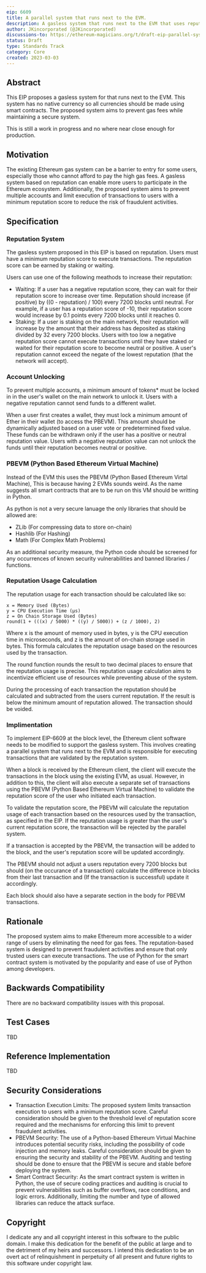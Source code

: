 ```yaml
---
eip: 6609
title: A parallel system that runs next to the EVM.
description: A gasless system that runs next to the EVM that uses reputation (rep) instead of gas.
author: JKincorporated (@JKincorporated)
discussions-to: https://ethereum-magicians.org/t/draft-eip-parallel-system-that-runs-next-to-the-evm/13155
status: Draft
type: Standards Track
category: Core
created: 2023-03-03
---
```


## Abstract

This EIP proposes a gasless system for that runs next to the EVM. This system has no native currency so all currencies should be made using smart contracts. The proposed system aims to prevent gas fees while maintaining a secure system.
  
This is still a work in progress and no where near close enough for production.


## Motivation

The existing Ethereum gas system can be a barrier to entry for some users, especially those who cannot afford to pay the high gas fees. A gasless system based on reputation can enable more users to participate in the Ethereum ecosystem. Additionally, the proposed system aims to prevent multiple accounts and limit execution of transactions to users with a minimum reputation score to reduce the risk of fraudulent activities.

## Specification

### Reputation System

The gasless system proposed in this EIP is based on reputation. Users must have a minimum reputation score to execute transactions. The reputation score can be earned by staking or waiting.

Users can use one of the following meathods to increase their reputation:

* Waiting: If a user has a negative reputation score, they can wait for their reputation score to increase over time. Reputation should increase (if positive) by ((0 - reputation) / 100) every 7200 blocks until neutral. For example, if a user has a reputation score of -10, their reputation score would increase by 0.1 points every 7200 blocks until it reaches 0.
* Staking: If a user is staking on the main network, their reputation will increase by the amount that their address has deposited as staking divided by 32 every 7200 blocks.
Users with too low a negative reputation score cannot execute transactions until they have staked or waited for their reputation score to become neutral or positive. A user's reputation cannot exceed the negate of the lowest reputation (that the network will accept).

### Account Unlocking

To prevent multiple accounts, a minimum amount of tokens* must be locked in in the user's wallet on the main network to unlock it. Users with a negative reputation cannot send funds to a different wallet.

When a user first creates a wallet, they must lock a minimum amount of Ether in their wallet (to access the PBEVM). This amount should be dynamically adjusted based on a user vote or predetermined fixed value. These funds can be withdrawn only if the user has a positive or neutral reputation value. Users with a negative reputation value can not unlock the funds until their reputation becomes neutral or positive.

### PBEVM (Python Based Ethereum Virtual Machine)

Instead of the EVM this uses the PBEVM (Python Based Ethereum Virtal Machine), This is because having 2 EVMs sounds weird.
As the name suggests all smart contracts that are to be run on this VM should be writting in Python.

As python is not a very secure lanuage the only libraries that should be allowed are:

* ZLib (For compressing data to store on-chain)
* Hashlib (For Hashing)
* Math (For Complex Math Problems)

As an additional security measure, the Python code should be screened for any occurrences of known security vulnerabilities and banned libraries / functions.
  
### Reputation Usage Calculation
The reputation usage for each transaction should be calculated like so:

```
x = Memory Used (Bytes)
y = CPU Execution Time (µs)
z = On Chain Storage Used (Bytes)
round(1 + (((x) / 5000) * ((y) / 5000)) + (z / 1000), 2)
```

Where x is the amount of memory used in bytes, y is the CPU execution time in microseconds, and z is the amount of on-chain storage used in bytes. This formula calculates the reputation usage based on the resources used by the transaction.

The round function rounds the result to two decimal places to ensure that the reputation usage is precise. This reputation usage calculation aims to incentivize efficient use of resources while preventing abuse of the system.

During the processing of each transaction the reputation should be calculated and subtracted from the users current reputation. If the result is below the minimum amount of reputation allowed. The transaction should be voided. 

### Implimentation

To implement EIP-6609 at the block level, the Ethereum client software needs to be modified to support the gasless system. This involves creating a parallel system that runs next to the EVM and is responsible for executing transactions that are validated by the reputation system.

When a block is received by the Ethereum client, the client will execute the transactions in the block using the existing EVM, as usual. However, in addition to this, the client will also execute a separate set of transactions using the PBEVM (Python Based Ethereum Virtual Machine) to validate the reputation score of the user who initiated each transaction.

To validate the reputation score, the PBEVM will calculate the reputation usage of each transaction based on the resources used by the transaction, as specified in the EIP. If the reputation usage is greater than the user's current reputation score, the transaction will be rejected by the parallel system.

If a transaction is accepted by the PBEVM, the transaction will be added to the block, and the user's reputation score will be updated accordingly. 

The PBEVM should not adjust a users reputation every 7200 blocks but should (on the occurance of a transaction) calculate the difference in blocks from their last transaction and (If the transaction is successful) update it accordingly.

Each block should also have a separate section in the body for PBEVM transactions.
  
## Rationale

The proposed system aims to make Ethereum more accessible to a wider range of users by eliminating the need for gas fees. The reputation-based system is designed to prevent fraudulent activities and ensure that only trusted users can execute transactions.
The use of Python for the smart contract system is motivated by the popularity and ease of use of Python among developers.

## Backwards Compatibility

There are no backward compatibility issues with this proposal.

## Test Cases

TBD

## Reference Implementation

TBD
  
## Security Considerations

* Transaction Execution Limits: The proposed system limits transaction execution to users with a minimum reputation score. Careful consideration should be given to the threshold level of reputation score required and the mechanisms for enforcing this limit to prevent fraudulent activities.
* PBEVM Security: The use of a Python-based Ethereum Virtual Machine introduces potential security risks, including the possibility of code injection and memory leaks. Careful consideration should be given to ensuring the security and stability of the PBEVM. Auditing and testing should be done to ensure that the PBEVM is secure and stable before deploying the system.
* Smart Contract Security: As the smart contract system is written in Python, the use of secure coding practices and auditing is crucial to prevent vulnerabilities such as buffer overflows, race conditions, and logic errors. Additionally, limiting the number and type of allowed libraries can reduce the attack surface.

## Copyright

I dedicate any and all copyright interest in this software to the
public domain. I make this dedication for the benefit of the public at
large and to the detriment of my heirs and successors. I intend this
dedication to be an overt act of relinquishment in perpetuity of all
present and future rights to this software under copyright law.
